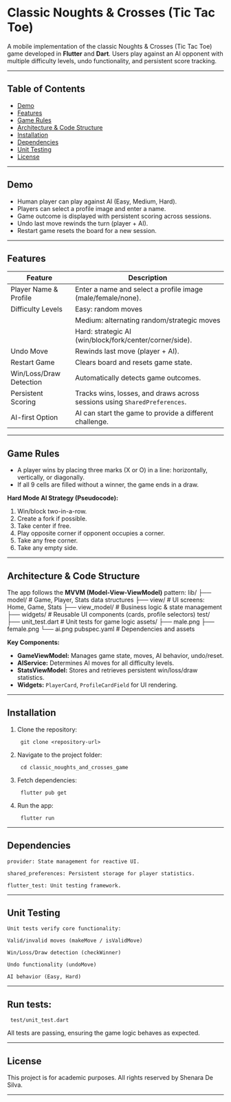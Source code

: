 # Classic Noughts & Crosses (Tic Tac Toe)

A mobile implementation of the classic Noughts & Crosses (Tic Tac Toe) game developed in **Flutter** and **Dart**. Users play against an AI opponent with multiple difficulty levels, undo functionality, and persistent score tracking.

---

## Table of Contents

- [Demo](#demo)  
- [Features](#features)  
- [Game Rules](#game-rules)  
- [Architecture & Code Structure](#architecture--code-structure)  
- [Installation](#installation)  
- [Dependencies](#dependencies)  
- [Unit Testing](#unit-testing)  
- [License](#license)  

---

## Demo

- Human player can play against AI (Easy, Medium, Hard).  
- Players can select a profile image and enter a name.  
- Game outcome is displayed with persistent scoring across sessions.  
- Undo last move rewinds the turn (player + AI).  
- Restart game resets the board for a new session.

---

## Features

| Feature                   | Description                                                               |
|---------------------------|---------------------------------------------------------------------------|
| Player Name & Profile     | Enter a name and select a profile image (male/female/none).               |
| Difficulty Levels         | Easy: random moves                                                        |
|                           | Medium: alternating random/strategic moves                                |
|                           | Hard: strategic AI (win/block/fork/center/corner/side).                   |
| Undo Move                 | Rewinds last move (player + AI).                                          |
| Restart Game              | Clears board and resets game state.                                       |
| Win/Loss/Draw Detection   | Automatically detects game outcomes.                                      |
| Persistent Scoring        | Tracks wins, losses, and draws across sessions using `SharedPreferences`. |
| AI-first Option           | AI can start the game to provide a different challenge.                   |

---

## Game Rules

- A player wins by placing three marks (X or O) in a line: horizontally, vertically, or diagonally.  
- If all 9 cells are filled without a winner, the game ends in a draw.  

**Hard Mode AI Strategy (Pseudocode):**  
1. Win/block two-in-a-row.  
2. Create a fork if possible.  
3. Take center if free.  
4. Play opposite corner if opponent occupies a corner.  
5. Take any free corner.  
6. Take any empty side.

---

## Architecture & Code Structure

The app follows the **MVVM (Model-View-ViewModel)** pattern:
    lib/
    ├── model/                # Game, Player, Stats data structures
    ├── view/                 # UI screens: Home, Game, Stats
    ├── view_model/           # Business logic & state management
    ├── widgets/              # Reusable UI components (cards, profile selectors)
    test/
    ├── unit_test.dart        # Unit tests for game logic
    assets/
    ├── male.png
    ├── female.png
    └── ai.png
    pubspec.yaml              # Dependencies and assets


**Key Components:**

- **GameViewModel:** Manages game state, moves, AI behavior, undo/reset.  
- **AIService:** Determines AI moves for all difficulty levels.  
- **StatsViewModel:** Stores and retrieves persistent win/loss/draw statistics.  
- **Widgets:** `PlayerCard`, `ProfileCardField` for UI rendering.

---

## Installation

1. Clone the repository:

        git clone <repository-url>


2. Navigate to the project folder:

        cd classic_noughts_and_crosses_game


3. Fetch dependencies:

        flutter pub get


4. Run the app:

        flutter run


---

## Dependencies

    provider: State management for reactive UI.

    shared_preferences: Persistent storage for player statistics.

    flutter_test: Unit testing framework.

---

## Unit Testing

    Unit tests verify core functionality:

    Valid/invalid moves (makeMove / isValidMove)

    Win/Loss/Draw detection (checkWinner)

    Undo functionality (undoMove)

    AI behavior (Easy, Hard)

---

## Run tests:

     test/unit_test.dart


All tests are passing, ensuring the game logic behaves as expected.


---

## License

This project is for academic purposes. All rights reserved by Shenara De Silva.


---
